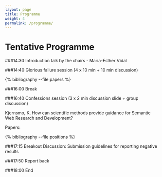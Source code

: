 ```yaml
---
layout: page
title: Programme
weight: 4
permalink: /programme/
---
```

Tentative Programme
==================

###14:30   Introduction talk by the chairs - Maria-Esther Vidal

###14:40   Glorious failure session (4 x 10 min + 10 min discussion)

{% bibliography --file papers %}

###16:00   Break

###16:40   Confessions session (3 x 2 min discussion slide + group discussion)

Kjernsmo, K. How can scientific methods provide guidance for Semantic Web Research and Development?

Papers:

{% bibliography --file positions %}


###17:15   Breakout Discussion: Submission guidelines for reporting negative results

###17:50   Report back

###18:00   End
